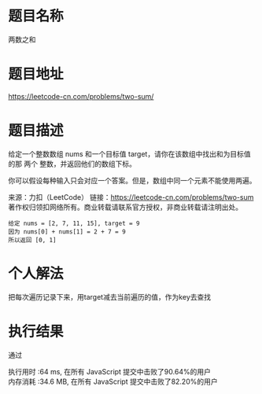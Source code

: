 # 题目名称  
两数之和  
# 题目地址  
https://leetcode-cn.com/problems/two-sum/  
# 题目描述  
给定一个整数数组 nums 和一个目标值 target，请你在该数组中找出和为目标值的那 两个 整数，并返回他们的数组下标。  

你可以假设每种输入只会对应一个答案。但是，数组中同一个元素不能使用两遍。  

来源：力扣（LeetCode）
链接：https://leetcode-cn.com/problems/two-sum
著作权归领扣网络所有。商业转载请联系官方授权，非商业转载请注明出处。  
```
给定 nums = [2, 7, 11, 15], target = 9  
因为 nums[0] + nums[1] = 2 + 7 = 9  
所以返回 [0, 1]
```
# 个人解法  
把每次遍历记录下来，用target减去当前遍历的值，作为key去查找  
# 执行结果  
通过  

执行用时 :64 ms, 在所有 JavaScript 提交中击败了90.64%的用户  
内存消耗 :34.6 MB, 在所有 JavaScript 提交中击败了82.20%的用户  